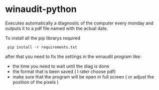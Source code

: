 # winaudit-python

Executes automatically a diagnostic of the computer every monday and outputs it to a pdf file named with the actual date.

To install all the pip librarys required
```
 pip install -r requirements.txt

```

after that you need to fix the settings in the winaudit program like:
- the time you need to wait until the diag is done
- the format that is been saved ( I rater choose pdf)
- make sure that the program will be open in full screen ( or adjust the position of the pixels )
